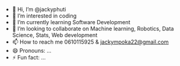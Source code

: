 - 👋 Hi, I’m @jackyphuti
- 👀 I’m interested in coding
- 🌱 I’m currently learning Software Development
- 💞️ I’m looking to collaborate on Machine learning, Robotics, Data Science, Stats, Web development
- 📫 How to reach me 0610115925 & jackympoka22@gmail.com
- 😄 Pronouns: ...
- ⚡ Fun fact: ...

<!---
jackyphuti/jackyphuti is a ✨ special ✨ repository because its `README.md` (this file) appears on your GitHub profile.
You can click the Preview link to take a look at your changes.
--->
